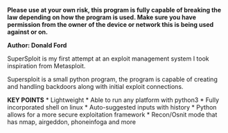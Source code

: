 **Please use at your own risk, this program is fully capable of breaking the law depending on 
how the program is used. Make sure you have permission from the owner of the device or network 
this is being used against or on.**

**Author: Donald Ford**

SuperSploit is my first attempt at an exploit management system I took inspiration from Metasploit.

Supersploit is a small python program, the program is capable of creating and handling backdoors 
along with initial exploit connections. 

**KEY POINTS**
    * Lightweight
    * Able to run any platform with python3
    * Fully incorporated shell on linux
    * Auto-suggested inputs with history
    * Python allows for a more secure exploitation framework
    * Recon/Osnit mode that has nmap, airgeddon, phoneinfoga and more


